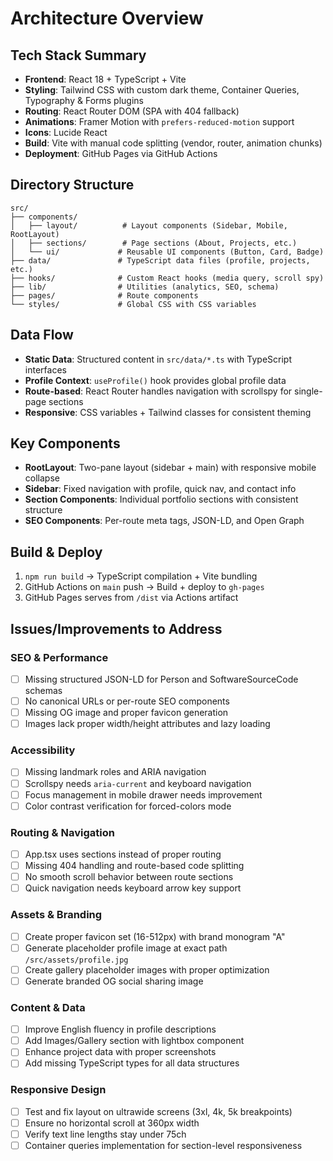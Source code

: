 # Architecture Overview

## Tech Stack Summary
- **Frontend**: React 18 + TypeScript + Vite
- **Styling**: Tailwind CSS with custom dark theme, Container Queries, Typography & Forms plugins
- **Routing**: React Router DOM (SPA with 404 fallback)
- **Animations**: Framer Motion with `prefers-reduced-motion` support
- **Icons**: Lucide React
- **Build**: Vite with manual code splitting (vendor, router, animation chunks)
- **Deployment**: GitHub Pages via GitHub Actions

## Directory Structure
```
src/
├── components/
│   ├── layout/          # Layout components (Sidebar, Mobile, RootLayout)
│   ├── sections/        # Page sections (About, Projects, etc.)
│   └── ui/             # Reusable UI components (Button, Card, Badge)
├── data/               # TypeScript data files (profile, projects, etc.)
├── hooks/              # Custom React hooks (media query, scroll spy)
├── lib/                # Utilities (analytics, SEO, schema)
├── pages/              # Route components
└── styles/             # Global CSS with CSS variables
```

## Data Flow
- **Static Data**: Structured content in `src/data/*.ts` with TypeScript interfaces
- **Profile Context**: `useProfile()` hook provides global profile data
- **Route-based**: React Router handles navigation with scrollspy for single-page sections
- **Responsive**: CSS variables + Tailwind classes for consistent theming

## Key Components
- **RootLayout**: Two-pane layout (sidebar + main) with responsive mobile collapse
- **Sidebar**: Fixed navigation with profile, quick nav, and contact info
- **Section Components**: Individual portfolio sections with consistent structure
- **SEO Components**: Per-route meta tags, JSON-LD, and Open Graph

## Build & Deploy
1. `npm run build` → TypeScript compilation + Vite bundling
2. GitHub Actions on `main` push → Build + deploy to `gh-pages`
3. GitHub Pages serves from `/dist` via Actions artifact

## Issues/Improvements to Address

### SEO & Performance
- [ ] Missing structured JSON-LD for Person and SoftwareSourceCode schemas  
- [ ] No canonical URLs or per-route SEO components
- [ ] Missing OG image and proper favicon generation
- [ ] Images lack proper width/height attributes and lazy loading

### Accessibility
- [ ] Missing landmark roles and ARIA navigation
- [ ] Scrollspy needs `aria-current` and keyboard navigation
- [ ] Focus management in mobile drawer needs improvement
- [ ] Color contrast verification for forced-colors mode

### Routing & Navigation  
- [ ] App.tsx uses sections instead of proper routing
- [ ] Missing 404 handling and route-based code splitting
- [ ] No smooth scroll behavior between route sections
- [ ] Quick navigation needs keyboard arrow key support

### Assets & Branding
- [ ] Create proper favicon set (16-512px) with brand monogram "A"
- [ ] Generate placeholder profile image at exact path `/src/assets/profile.jpg`
- [ ] Create gallery placeholder images with proper optimization
- [ ] Generate branded OG social sharing image

### Content & Data
- [ ] Improve English fluency in profile descriptions
- [ ] Add Images/Gallery section with lightbox component
- [ ] Enhance project data with proper screenshots
- [ ] Add missing TypeScript types for all data structures

### Responsive Design
- [ ] Test and fix layout on ultrawide screens (3xl, 4k, 5k breakpoints)
- [ ] Ensure no horizontal scroll at 360px width
- [ ] Verify text line lengths stay under 75ch
- [ ] Container queries implementation for section-level responsiveness
